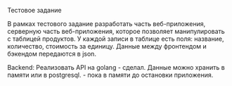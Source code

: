 Тестовое задание 

В рамках тестового задание разработать часть веб-приложения, серверную часть веб-приложения, которое позволяет манипулировать с таблицей продуктов. У каждой записи в таблице есть поля: название, количество, стоимость за единицу.
Данные между фронтендом и бэкендом передаются в json.

Backend:
Реализовать API на golang - сделал.
Данные можно хранить в памяти или в postgresql. - пока в памяти до остановки приложения.

